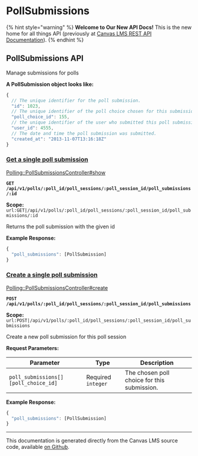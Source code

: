 # PollSubmissions

{% hint style="warning" %}
**Welcome to Our New API Docs!** This is the new home for all things API (previously at [Canvas LMS REST API Documentation](https://api.instructure.com)).
{% endhint %}

## PollSubmissions API

Manage submissions for polls

**A PollSubmission object looks like:**

```js
{
  // The unique identifier for the poll submission.
  "id": 1023,
  // The unique identifier of the poll choice chosen for this submission.
  "poll_choice_id": 155,
  // the unique identifier of the user who submitted this poll submission.
  "user_id": 4555,
  // The date and time the poll submission was submitted.
  "created_at": "2013-11-07T13:16:18Z"
}
```

### [Get a single poll submission](#method.polling/poll_submissions.show) <a href="#method.polling-poll_submissions.show" id="method.polling-poll_submissions.show"></a>

[Polling::PollSubmissionsController#show](https://github.com/instructure/canvas-lms/blob/master/app/controllers/polling/poll_submissions_controller.rb)

**`GET /api/v1/polls/:poll_id/poll_sessions/:poll_session_id/poll_submissions/:id`**

**Scope:** `url:GET|/api/v1/polls/:poll_id/poll_sessions/:poll_session_id/poll_submissions/:id`

Returns the poll submission with the given id

**Example Response:**

```js
{
  "poll_submissions": [PollSubmission]
}
```

### [Create a single poll submission](#method.polling/poll_submissions.create) <a href="#method.polling-poll_submissions.create" id="method.polling-poll_submissions.create"></a>

[Polling::PollSubmissionsController#create](https://github.com/instructure/canvas-lms/blob/master/app/controllers/polling/poll_submissions_controller.rb)

**`POST /api/v1/polls/:poll_id/poll_sessions/:poll_session_id/poll_submissions`**

**Scope:** `url:POST|/api/v1/polls/:poll_id/poll_sessions/:poll_session_id/poll_submissions`

Create a new poll submission for this poll session

**Request Parameters:**

| Parameter                            | Type               | Description                                 |
| ------------------------------------ | ------------------ | ------------------------------------------- |
| `poll_submissions[][poll_choice_id]` | Required `integer` | The chosen poll choice for this submission. |

**Example Response:**

```js
{
  "poll_submissions": [PollSubmission]
}
```

***

This documentation is generated directly from the Canvas LMS source code, available [on Github](https://github.com/instructure/canvas-lms).
